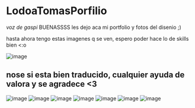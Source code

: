 # LodoaTomasPorfilio

*voz de gaspi* BUENASSSS 
les dejo aca mi portfolio y fotos del disenio ;)

hasta ahora tengo estas imagenes q se ven, espero poder hace lo de skills bien <:o

![image](https://user-images.githubusercontent.com/52363833/146662577-70151db8-a83f-45bb-985d-16d8f5a4d98d.png)
## nose si esta bien traducido, cualquier ayuda de valora y se agradece <3 
![image](https://user-images.githubusercontent.com/52363833/147008193-c707d644-9784-4b5f-be23-168977e9508d.png)
![image](https://user-images.githubusercontent.com/52363833/147007947-8f556726-ec82-4765-ac65-bc0695cca69e.png)
![image](https://user-images.githubusercontent.com/52363833/147007953-4b3d72b3-83c1-4f4d-8c52-cd115e71e7ac.png)
![image](https://user-images.githubusercontent.com/52363833/147008015-1b18d6ea-ac78-4532-b843-4fae7c1408f6.png)
![image](https://user-images.githubusercontent.com/52363833/147008026-71af4f19-49c9-432c-817e-a94e5eaa6a8b.png)
![image](https://user-images.githubusercontent.com/52363833/147008048-baccf8ea-28b5-4aa3-8c35-446b8c7c18be.png)
![image](https://user-images.githubusercontent.com/52363833/147008103-8b480244-a3eb-4e78-b0d2-96ef66d4c6f6.png)


